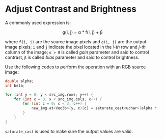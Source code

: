 # Adjust Contrast and Brightness

A commonly used expression is:

<p align="center">g(i, j) = α * f(i, j) + β</p>

where `f(i, j)` are the source image pixels and `g(i, j)` are the output image pixels; `i` and `j` indicate the pixel located in the *i-th* row and *j-th* column of the image; `α > 0` is called *gain* parameter and said to control contrast, `β` is called *bias* parameter and said to control brightness.

Use the following codes to perform the operation with an RGB source image:

```cpp
double alpha;
int beta;

for (int y = 0; y < src_img.rows; y++) {
    for (int x = 0; x < src_img.cols; x++) {
        for (int c = 0; c < 3; c++) {
            new_img.at<Vec3b>(y, x)[c] = saturate_cast<uchar>(alpha * (src.at<Vec3b>(y,x)[c]) + beta);
        }
    }
}
```

`saturate_cast` is used to make sure the output values are valid.
